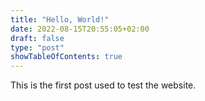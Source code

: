 ```yaml
---
title: "Hello, World!"
date: 2022-08-15T20:55:05+02:00
draft: false
type: "post"
showTableOfContents: true
---
```


This is the first post used to test the website. 
